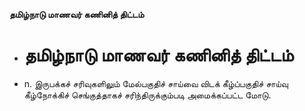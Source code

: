 **தமிழ்நாடு மாணவர் கணினித் திட்டம்**
- # தமிழ்நாடு மாணவர் கணினித் திட்டம்
- n. இருபக்கச் சரிவுகளிலும் மேல்பகுதிச் சாய்வை விடக் கீழ்ப்பகுதிச் சாய்வு கீழ்நோக்கிச் செங்குத்தாகச் சரிந்திருக்கும்படி அமைக்கப்பட்ட மோடு.

